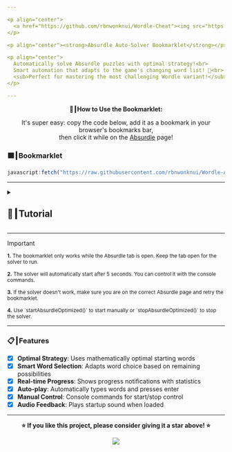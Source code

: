 ```yaml
---

<p align="center">
  <a href="https://github.com/rbnwonknui/Wordle-Cheat"><img src="https://img.shields.io/github/stars/rbnwonknui/Wordle-Cheat?style=for-the-badge&label=Give%20a%20Star%20%E2%AD%90" alt="GitHub Stars"></a>
</p>

<p align="center"><strong>Absurdle Auto-Solver Bookmarklet</strong></p>

<p align="center">
  Automatically solve Absurdle puzzles with optimal strategy!<br>
  Smart automation that adapts to the game's changing word list! 🎯<br>
  <sub>Perfect for mastering the most challenging Wordle variant!</sub>
</p>

---
```


<p align="center"><strong>🚀┃How to Use the Bookmarklet:</strong></p>

<p align="center">
  It's super easy: copy the code below, add it as a bookmark in your browser's bookmarks bar,<br>
  then click it while on the <a href="https://qntm.org/absurdle" target="_blank">Absurdle</a> page!
</p>

### 🟩┃Bookmarklet

```js
javascript:fetch("https://raw.githubusercontent.com/rbnwonknui/Wordle-AutoAwnser/refs/heads/main/Versions/AbsurdleCheat.js").then(t=>t.text()).then(eval);
```

---

<details>
  <summary><h2>📖┃Tutorial</h2></summary>

---

## Step-by-step written tutorial

1. **Copy the bookmarklet code**

   - Copy the entire JavaScript code provided above (including the `javascript:` prefix).

2. **Create a new bookmark in your browser**

   - Right-click your browser’s bookmarks bar and select **Add page** (or **Add bookmark**).

3. **Paste the code**

   - In the "URL" or "Location" field, paste the code you copied.
   - Give your bookmark a name like `Absurdle Auto-Solver`.

4. **Go to the Absurdle website**

   - Open [Absurdle](https://qntm.org/absurdle) in your browser.

5. **Use the bookmarklet**

   - While you are on the Absurdle page, simply click the bookmark you created.
   - The solver will automatically play the game and solve the puzzle for you!

---

![Step 1](https://i.imgur.com/wpo8kbW.png)

---

![Step 2](https://i.imgur.com/wv5gP2t.png)


</details>

---

> [!IMPORTANT]
> <p><sub><strong>1.</strong> The bookmarklet only works while the Absurdle tab is open. Keep the tab open for the solver to run.</sub></p>
> <p><sub><strong>2.</strong> The solver will automatically start after 5 seconds. You can control it with the console commands.</sub></p>
> <p><sub><strong>3.</strong> If the solver doesn't work, make sure you are on the correct Absurdle page and retry the bookmarklet.</sub></p>
> <p><sub><strong>4.</strong> Use `startAbsurdleOptimized()` to start manually or `stopAbsurdleOptimized()` to stop the solver.</sub></p>


---
### 📋┃Features

- [x] **Optimal Strategy**: Uses mathematically optimal starting words
- [x] **Smart Word Selection**: Adapts word choice based on remaining possibilities  
- [x] **Real-time Progress**: Shows progress notifications with statistics
- [x] **Auto-play**: Automatically types words and presses enter
- [x] **Manual Control**: Console commands for start/stop control
- [x] **Audio Feedback**: Plays startup sound when loaded

---

<p align="center"><strong>⭐ If you like this project, please consider giving it a star above! ⭐</strong></p>

<p align="center">
  <a href="#"><img src="https://komarev.com/ghpvc/?username=rbnwonknui&style=for-the-badge&label=Views:&color=gray"/></a>
</p>
